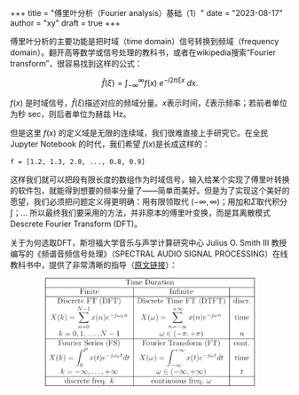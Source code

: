 +++
title = "傅里叶分析（Fourier analysis）基础（1）"
date = "2023-08-17"
author = "xy"
draft = true
+++

傅里叶分析的主要功能是把时域（time domain）信号转换到频域（frequency domain）。翻开高等数学或信号处理的教科书，或者在wikipedia搜索“Fourier transform”，很容易找到这样的公式：

$$
{\hat {f}}(\xi )=\int _{-\infty }^{\infty }f(x)\ e^{-i2\pi \xi x}\ dx.
$$

$f(x)$ 是时域信号，$\hat f(\xi)$描述对应的频域分量。$x$表示时间，$\xi$表示频率；若前者单位为秒 sec，则后者单位为赫兹 Hz。

但是这里 $f(x)$ 的定义域是无限的连续域，我们很难直接上手研究它。在全民 Jupyter Notebook 的时代，我们希望 $f(x)$是长成这样的：

```
f = [1.2, 1.3, 2.0, ..., 0.8, 0.9]
```

这样我们就可以把段有限长度的数组作为时域信号，输入给某个实现了傅里叶转换的软件包，就能得到想要的频率分量了——简单而美好。但是为了实现这个美好的愿望，我们必须把问题定义得更明确：用有限领取代 $(-\infty,\infty)$；用加和$\Sigma$取代积分$\int$；… 所以最终我们要采用的方法，并非原本的傅里叶变换，而是其离散模式 Descrete Fourier Transform (DFT)。

关于为何选取DFT，斯坦福大学音乐与声学计算研究中心 Julius O. Smith III 教授编写的《频谱音频信号处理》（SPECTRAL AUDIO SIGNAL PROCESSING）在线教科书中，提供了非常清晰的指导（[原文链接](https://ccrma.stanford.edu/~jos/sasp/Fourier_Transforms_Continuous_Discrete_Time_Frequency.html)）：

<!-- ![Resize](images/img87_2x.png) -->
<!-- <img src="images/img87_2x.png" alt="text" width=60% /> -->

<p align="center">
    <img src="images/img87_2x.png" alt="text" width=75% />
</p>


